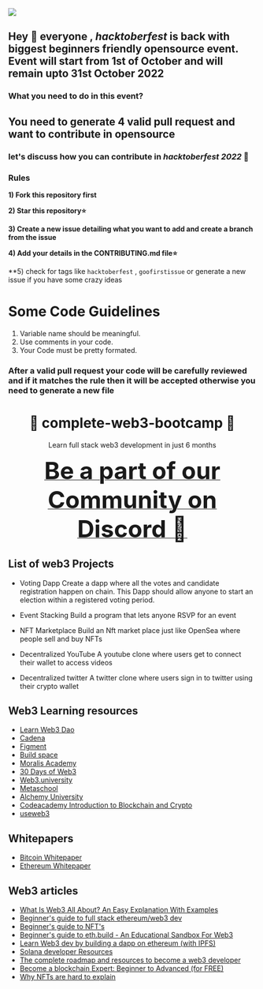 <img src='https://i.imgur.com/ec58cKI.jpg'/>

## Hey 👋 everyone , *hacktoberfest* is back with biggest beginners friendly opensource event. Event will start from 1st of October and will remain upto 31st October 2022

### What you need to do in this event?

## You need to generate 4 valid pull request and want to contribute in opensource

### let's discuss how you can contribute in *hacktoberfest 2022* 🙌

### Rules

**1) Fork this repository first**

**2) Star this repository⭐**

**3) Create a new issue detailing what you want to add and create a branch from the issue**

**4) Add your details in the CONTRIBUTING.md file⭐**

**5) check for tags like `hacktoberfest` , `goofirstissue` or generate  a new issue if you have some crazy ideas 

# Some Code Guidelines

1. Variable name should be meaningful.
2. Use comments in your code.
3. Your Code must be pretty formated.

### After a valid pull request your code will be carefully reviewed and if it matches the rule then it will be accepted otherwise you need to generate a new file

<h1 align=center> 🦄 complete-web3-bootcamp 🦄  </h1> 


 <p  align="center">
Learn full stack web3 development in just 6 months
</p>

<p align="center">
<b><a href="https://discord.gg/DDAFdSRu" target="_blank">
<font size="100"> Be a part of our Community on Discord 🚀</font>
</a>
</b>
<br>

</p>




## List of web3 Projects
- Voting Dapp
Create a dapp where all the votes and candidate registration happen on chain. This Dapp should allow anyone to start an election within a registered voting period.

- Event Stacking
Build a program that lets anyone RSVP for an event

- NFT Marketplace
Build an Nft market place just like OpenSea where people sell and buy NFTs

- Decentralized YouTube
A youtube clone where users get to connect their wallet to access videos

- Decentralized twitter
A twitter clone where users sign in to twitter using their crypto wallet

## Web3 Learning resources
- [Learn Web3 Dao](https://learnweb3.io)
- [Cadena](https://cadena.dev)
- [Figment](https://figment.io)
- [Build space](https://buildspace.so)
- [Moralis Academy](https://academy.moralis.io)
- [30 Days of Web3](https://30daysofweb3.xyz)
- [Web3.university](https://www.web3.university)
- [Metaschool](https://metaschool.so/)
- [Alchemy University](https://university.alchemy.com/)
- [Codeacademy Introduction to Blockchain and Crypto](https://www.codecademy.com/pages/blockchain-crypto)
- [useweb3](https://www.useweb3.xyz/)

## Whitepapers
- [Bitcoin Whitepaper](https://bitcoin.org/bitcoin.pdf)
- [Ethereum Whitepaper](https://ethereum.org/en/whitepaper/)

## Web3 articles 
- [What Is Web3 All About? An Easy Explanation With Examples](https://www.forbes.com/sites/bernardmarr/2022/01/24/what-is-web3-all-about-an-easy-explanation-with-examples/?sh=3e7e30cb2255)
- [Beginner's guide to full stack ethereum/web3 dev](https://dev.to/dabit3/the-complete-guide-to-full-stack-ethereum-development-3j13)
- [Beginner's guide to NFT's](https://opensea.io/blog/guides/non-fungible-tokens/)
- [Beginner's guide to eth.build - An Educational Sandbox For Web3](https://opensea.io/blog/guides/non-fungible-tokens/)
- [Learn Web3 dev by building a dapp on ethereum (with IPFS)](https://hackernoon.com/learn-web-3-0-by-actually-deploying-an-application-on-it-hands-on-approach-9141ad88588f)
- [Solana developer Resources](https://solana.com/developers)
- [The complete roadmap and resources to become a web3 developer](https://blog.suhailkakar.com/the-complete-roadmap-and-resources-to-become-a-web3-developer-in-2022)
- [Become a blockchain Expert: Beginner to Advanced (for FREE)](https://trustchain.medium.com/become-a-blockchain-expert-beginner-to-advanced-for-free-65ce62606176)
- [Why NFTs are hard to explain](https://medium.com/@nic__carter/why-nfts-are-hard-to-explain-48f0ab0a35bf)

